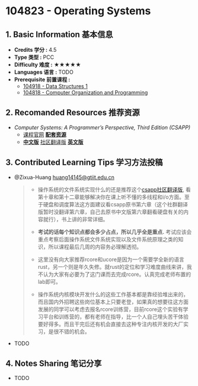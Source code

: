 # 104823 - Operating Systems

## 1. Basic Information 基本信息

-   **Credits 学分 :** 4.5
-   **Type 类型 :** PCC
-   **Difficulty 难度 :** ★★★★★
-   **Languages 语言 :** TODO
-   **Prerequisite 前置课程 :**
    -   [104918 - Data Structures 1](../algorithms/ds1.md)
    -   [104818 - Computer Organization and Programming](./org.md)


## 2. Recomanded Resources 推荐资源

-   *Computer Systems: A Programmer’s Perspective, Third Edition (CSAPP)*
    -   [课程官网](https://csapp.cs.cmu.edu) [**配套资源**](https://csapp.cs.cmu.edu)
    -   [**中文版**](https://z-library.sk/book/28525133/62ea78/深入理解计算机系统.html) [社区翻译版](https://hansimov.gitbook.io/csapp) [**英文版**](https://z-library.sk/book/19191715/956b43/computer-systems-a-programmers-perspective-third-edition-global-edition.html) 

## 3. Contributed Learning Tips 学习方法投稿

-   @Zixua-Huang <huang14145@gtiit.edu.cn>

    >-   操作系统的文件系统实现什么的还是推荐这个[csapp社区翻译版](https://hansimov.gitbook.io/csapp/part3/ch10-system-level-io), 看第十章和第十二章能够解决你在课上听不懂的多线程和i/o方面。至于硬盘和调度算法这方面建议看csapp原书第六章（这个社群翻译版暂时没翻译第六章，自己去原书中文版第六章翻看硬盘有关的内容就行），书上讲的非常详细。
    >
    >-   **考试的话每个知识点都会多少占点，所以几乎全是重点.** 考试应该会重点考察后面操作系统文件系统实现以及文件系统原理之类的知识，所以课程最后几周的内容务必理解透彻。
    >
    >-   这里没有向大家推荐rcore和ucore是因为一个需要学全新的语言rust，另一个则是年久失修。就rust的定位和学习难度曲线来讲，我不认为大家有必要为了这门课而去完成rcore。认真完成老师布置的lab即可。
    >-   操作系统内核模块开发什么的这些工作基本都是靠经验堆出来的，而且国内外招聘这些岗位基本上只要老登，如果真的想要往这方面发展的同学可以考虑去报名rcore训练营，目前rcore这个实验有学习平台和训练营的，都有老师在指导，比一个人自己埋头苦干体验要好得多。而且干完后还有机会直接去这种专注内核开发的大厂实习，是很不错的机会。
    
-   TODO

## 4. Notes Sharing 笔记分享

-   TODO
